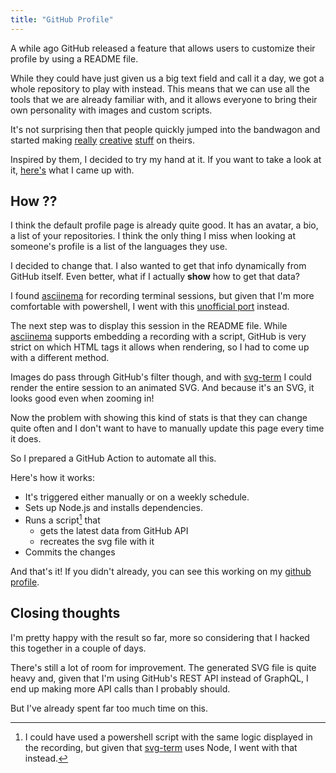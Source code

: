 ```yaml
---
title: "GitHub Profile"
---
```


A while ago GitHub released a feature that allows users to customize their profile by using a README file.

While they could have just given us a big text field and call it a day, we got a whole repository to play with instead. This means that we can use all the tools that we are already familiar with, and it allows everyone to bring their own personality with images and custom scripts.

It's not surprising then that people quickly jumped into the bandwagon and started making [really][simonw] [creative][endorsements] [stuff][chess] on theirs.

Inspired by them, I decided to try my hand at it. If you want to take a look at it, [here's][profile] what I came up with.

## How ??

I think the default profile page is already quite good. It has an avatar, a bio, a list of your repositories. I think the only thing I miss when looking at someone's profile is a list of the languages they use. 

I decided to change that. I also wanted to get that info dynamically from GitHub itself. Even better, what if I actually **show** how to get that data?

I found [asciinema][] for recording terminal sessions, but given that I'm more comfortable with powershell, I went with this [unofficial port][PowerSession] instead.

The next step was to display this session in the README file. While [asciinema][] supports embedding a recording with a script, GitHub is very strict on which HTML tags it allows when rendering, so I had to come up with a different method.

Images do pass through GitHub's filter though, and with [svg-term][] I could render the entire session to an animated SVG. And because it's an SVG, it looks good even when zooming in!

Now the problem with showing this kind of stats is that they can change quite often and I don't want to have to manually update this page every time it does.

So I prepared a GitHub Action to automate all this. 

Here's how it works:
* It's triggered either manually or on a weekly schedule.
* Sets up Node.js and installs dependencies.
* Runs a script[^1] that
    * gets the latest data from GitHub API
    * recreates the svg file with it
* Commits the changes

And that's it! If you didn't already, you can see this working on my [github profile][profile].

## Closing thoughts 

I'm pretty happy with the result so far, more so considering that I hacked this together in a couple of days.

There's still a lot of room for improvement. 
The generated SVG file is quite heavy and, given that I'm using GitHub's REST API instead of GraphQL, I end up making more API calls than I probably should. 

But I've already spent far too much time on this. 


<!-- footnotes -->

[^1]: I could have used a powershell script with the same logic displayed in the recording, but given that [svg-term][] uses Node, I went with that instead.

<!-- links -->

[profile]: https://github.com/ariasemis
[chess]: https://github.com/timburgan/timburgan
[endorsements]: https://github.com/sw-yx
[simonw]: https://github.com/simonw/simonw 
[asciinema]: https://asciinema.org/
[PowerSession]: https://github.com/ibigbug/PowerSession
[svg-term]: https://github.com/marionebl/svg-term

